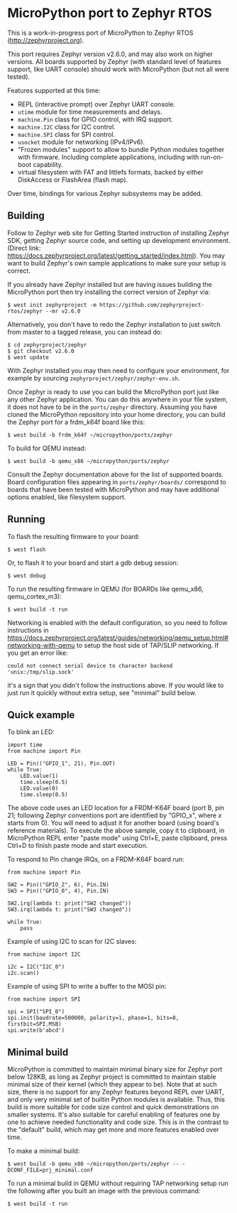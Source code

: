 MicroPython port to Zephyr RTOS
===============================

This is a work-in-progress port of MicroPython to Zephyr RTOS
(http://zephyrproject.org).

This port requires Zephyr version v2.6.0, and may also work on higher
versions.  All boards supported
by Zephyr (with standard level of features support, like UART console)
should work with MicroPython (but not all were tested).

Features supported at this time:

* REPL (interactive prompt) over Zephyr UART console.
* `utime` module for time measurements and delays.
* `machine.Pin` class for GPIO control, with IRQ support.
* `machine.I2C` class for I2C control.
* `machine.SPI` class for SPI control.
* `usocket` module for networking (IPv4/IPv6).
* "Frozen modules" support to allow to bundle Python modules together
  with firmware. Including complete applications, including with
  run-on-boot capability.
* virtual filesystem with FAT and littlefs formats, backed by either
  DiskAccess or FlashArea (flash map).

Over time, bindings for various Zephyr subsystems may be added.


Building
--------

Follow to Zephyr web site for Getting Started instruction of installing
Zephyr SDK, getting Zephyr source code, and setting up development
environment. (Direct link:
https://docs.zephyrproject.org/latest/getting_started/index.html).
You may want to build Zephyr's own sample applications to make sure your
setup is correct.

If you already have Zephyr installed but are having issues building the
MicroPython port then try installing the correct version of Zephyr via:

    $ west init zephyrproject -m https://github.com/zephyrproject-rtos/zephyr --mr v2.6.0

Alternatively, you don't have to redo the Zephyr installation to just
switch from master to a tagged release, you can instead do:

    $ cd zephyrproject/zephyr
    $ git checkout v2.6.0
    $ west update

With Zephyr installed you may then need to configure your environment,
for example by sourcing `zephyrproject/zephyr/zephyr-env.sh`.

Once Zephyr is ready to use you can build the MicroPython port just like any
other Zephyr application. You can do this anywhere in your file system, it does
not have to be in the `ports/zephyr` directory. Assuming you have cloned the
MicroPython repository into your home directory, you can build the Zephyr port
for a frdm_k64f board like this:

    $ west build -b frdm_k64f ~/micropython/ports/zephyr

To build for QEMU instead:

    $ west build -b qemu_x86 ~/micropython/ports/zephyr

Consult the Zephyr documentation above for the list of
supported boards.  Board configuration files appearing in `ports/zephyr/boards/`
correspond to boards that have been tested with MicroPython and may have
additional options enabled, like filesystem support.

Running
-------

To flash the resulting firmware to your board:

    $ west flash

Or, to flash it to your board and start a gdb debug session:

    $ west debug

To run the resulting firmware in QEMU (for BOARDs like qemu_x86,
qemu_cortex_m3):

    $ west build -t run

Networking is enabled with the default configuration, so you need to follow
instructions in
https://docs.zephyrproject.org/latest/guides/networking/qemu_setup.html#networking-with-qemu
to setup the host side of TAP/SLIP networking. If you get an error like:

    could not connect serial device to character backend 'unix:/tmp/slip.sock'

it's a sign that you didn't follow the instructions above. If you would like
to just run it quickly without extra setup, see "minimal" build below.

Quick example
-------------

To blink an LED:

    import time
    from machine import Pin

    LED = Pin(("GPIO_1", 21), Pin.OUT)
    while True:
        LED.value(1)
        time.sleep(0.5)
        LED.value(0)
        time.sleep(0.5)

The above code uses an LED location for a FRDM-K64F board (port B, pin 21;
following Zephyr conventions port are identified by "GPIO_x", where *x*
starts from 0). You will need to adjust it for another board (using board's
reference materials). To execute the above sample, copy it to clipboard, in
MicroPython REPL enter "paste mode" using Ctrl+E, paste clipboard, press
Ctrl+D to finish paste mode and start execution.

To respond to Pin change IRQs, on a FRDM-K64F board run:

    from machine import Pin

    SW2 = Pin(("GPIO_2", 6), Pin.IN)
    SW3 = Pin(("GPIO_0", 4), Pin.IN)

    SW2.irq(lambda t: print("SW2 changed"))
    SW3.irq(lambda t: print("SW3 changed"))

    while True:
        pass

Example of using I2C to scan for I2C slaves:

    from machine import I2C

    i2c = I2C("I2C_0")
    i2c.scan()

Example of using SPI to write a buffer to the MOSI pin:

    from machine import SPI

    spi = SPI("SPI_0")
    spi.init(baudrate=500000, polarity=1, phase=1, bits=8, firstbit=SPI.MSB)
    spi.write(b'abcd')


Minimal build
-------------

MicroPython is committed to maintain minimal binary size for Zephyr port
below 128KB, as long as Zephyr project is committed to maintain stable
minimal size of their kernel (which they appear to be). Note that at such
size, there is no support for any Zephyr features beyond REPL over UART,
and only very minimal set of builtin Python modules is available. Thus,
this build is more suitable for code size control and quick demonstrations
on smaller systems. It's also suitable for careful enabling of features
one by one to achieve needed functionality and code size. This is in the
contrast to the "default" build, which may get more and more features
enabled over time.

To make a minimal build:

    $ west build -b qemu_x86 ~/micropython/ports/zephyr -- -DCONF_FILE=prj_minimal.conf

To run a minimal build in QEMU without requiring TAP networking setup
run the following after you built an image with the previous command:

    $ west build -t run

